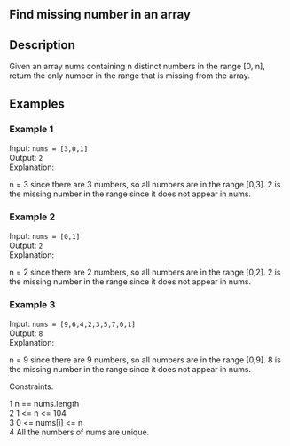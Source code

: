## Find missing number in an array

## Description

Given an array nums containing n distinct numbers in the range [0, n], return the only number in the range that is missing from the array.

## Examples

### Example 1

Input: `nums = [3,0,1]` </br>
Output: `2` </br>
Explanation:

n = 3 since there are 3 numbers, so all numbers are in the range [0,3]. 2 is the missing number in the range since it does not appear in nums.

### Example 2

Input: `nums = [0,1]` </br>
Output: `2` </br>
Explanation: </br>

n = 2 since there are 2 numbers, so all numbers are in the range [0,2]. 2 is the missing number in the range since it does not appear in nums.

### Example 3

Input: `nums = [9,6,4,2,3,5,7,0,1]` </br>
Output: `8` </br>
Explanation: </br>

n = 9 since there are 9 numbers, so all numbers are in the range [0,9]. 8 is the missing number in the range since it does not appear in nums.

Constraints:

1 n == nums.length </br>
2 1 <= n <= 104 </br>
3 0 <= nums[i] <= n </br>
4 All the numbers of nums are unique.
